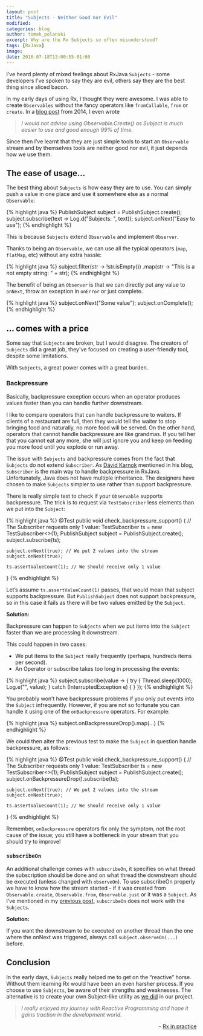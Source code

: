 ```yaml
---
layout: post
title: "Subjects - Neither Good nor Evil"
modified:
categories: blog
author: tomek_polanski
excerpt: Why are the Rx Subjects so often misunderstood?
tags: [RxJava]
image:
date: 2016-07-18T13:00:55-01:00
---
```



I’ve heard plenty of mixed feelings about RxJava ``Subjects`` - some developers I’ve spoken to say they are evil, others say they are the best thing since sliced bacon.

In my early days of using Rx, I thought they were awesome. I was able to create ``Observables`` without the fancy operators like ``fromCallable``, ``from`` or ``create``. In a <a href="http://futurice.com/blog/reactive-c-number-in-practice">blog post</a> from 2014, I even wrote

>*I would not advise using Observable.Create() as Subject is much easier to use and good enough 99% of time*.

Since then I’ve learnt that they are just simple tools to start an ``Observable`` stream and by themselves tools are neither good nor evil, it just depends how we use them.

## The ease of usage...

The best thing about ``Subjects`` is how easy they are to use. You can simply push a value in one place and use it somewhere else as a normal ``Observable``:

{% highlight java %}
PublishSubject<String> subject = PublishSubject.create();
subject.subscribe(text -> Log.d("Subjects: ", text));
subject.onNext("Easy to use");
{% endhighlight %}

This is because ``Subjects`` extend ``Observable`` and implement ``Observer``.

Thanks to being an ``Observable``, we can use all the typical operators (``map``, ``flatMap``, etc) without any extra hassle:

{% highlight java %}
subject.filter(str -> !str.isEmpty())
       .map(str -> "This is a not empty string: " + str);
{% endhighlight %}

The benefit of being an ``Observer`` is that we can directly put any value to ``onNext``, throw an exception in ``onError`` or just complete.

{% highlight java %}
subject.onNext("Some value");
subject.onComplete();
{% endhighlight %}

## ... comes with a price

Some say that ``Subjects`` are broken, but I would disagree. The creators of ``Subjects`` did a great job, they've focused on creating a user-friendly tool, despite some limitations.

With ``Subjects``, a great power comes with a great burden.

### Backpressure

Basically, backpressure exception occurs when an operator produces values faster than you can handle further downstream.

I like to compare operators that can handle backpressure to waiters. If clients of a restaurant are full, then they would tell the waiter to stop bringing food and naturally, no more food will be served. On the other hand, operators that cannot handle backpressure are like grandmas. If you tell her that you cannot eat any more, she will just ignore you and keep on feeding you more food until you explode or run away.


The issue with ``Subjects`` and backpressure comes from the fact that ``Subjects`` do not extend ``Subscriber``. As <a href="https://twitter.com/akarnokd">Dávid Karnok</a> mentioned in his blog, ``Subscriber`` is the main way to handle backpressure in RxJava. Unfortunately, Java does not have multiple inheritance. The designers have chosen to make ``Subjects`` simpler to use rather than support backpressure.

There is really simple test to check if your ``Observable`` supports backpressure. The trick is to request via ``TestSubscriber`` less elements than we put into the ``Subject``:

{% highlight java %}
@Test
public void check_backpressure_support() {
    // The Subscriber requests only 1 value:
    TestSubscriber<Boolean> ts = new TestSubscriber<>(1);
    PublishSubject<Boolean> subject = PublishSubject.create();
    subject.subscribe(ts);

    subject.onNext(true); // We put 2 values into the stream
    subject.onNext(true);

    ts.assertValueCount(1); // We should receive only 1 value
}
{% endhighlight %}

Let’s assume ``ts.assertValueCount(1)`` passes, that would mean that subject supports backpressure. But ``PublishSubject`` does not support backpressure, so in this case it fails as there will be two values emitted by the ``Subject``.

**Solution:**

Backpressure can happen to ``Subjects`` when we put items into the ``Subject`` faster than we are processing it downstream.

This could happen in two cases:

- We put items to the ``Subject`` really frequently (perhaps, hundreds items per second).
- An Operator or subscribe takes too long in processing the events:

{% highlight java %}
subject.subscribe(value -> {
    try {
        Thread.sleep(1000);
        Log.e("", value);
    } catch (InterruptedException e) {
    }
});
{% endhighlight %}

You probably won’t have backpressure problems if you only put events into the ``Subject`` infrequently. However, if you are not so fortunate you can handle it using one of the ``onBackpressure`` operators. For example:

{% highlight java %}
subject.onBackpressureDrop().map(...)
{% endhighlight %}

We could then alter the previous test to make the ``Subject`` in question handle backpressure, as follows:

{% highlight java %}
@Test
public void check_backpressure_support() {
    // The Subscriber requests only 1 value:
    TestSubscriber<Boolean> ts = new TestSubscriber<>(1);
    PublishSubject<Boolean> subject = PublishSubject.create();
    subject.onBackpressureDrop().subscribe(ts);

    subject.onNext(true); // We put 2 values into the stream
    subject.onNext(true);

    ts.assertValueCount(1); // We should receive only 1 value
}
{% endhighlight %}

Remember, ``onBackpressure`` operators fix only the symptom, not the root cause of the issue; you still have a bottleneck in your stream that you should try to improve!

### ``subscribeOn``

An additional challenge comes with ``subscribeOn``, it specifies on what thread the subscription should be done and on what thread the downstream should be executed (unless changed with ``observeOn``).
To use subscribeOn properly we have to know how the stream started - if it was created from ``Observable.create``, ``Observable.from``, ``Observable.just`` or it was a ``Subject``.
As I’ve mentioned in my <a href="https://upday.github.io/blog/subscribe_on/">previous post</a>, ``subscribeOn`` does not work with the ``Subjects``.

**Solution:**

If you want the downstream to be executed on another thread than the one where the onNext was triggered, always call ``subject.observeOn(...)`` before.

## Conclusion

In the early days, ``Subjects`` really helped me to get on the “reactive” horse.  Without them learning Rx would have been an even harsher process.
If you choose to use ``Subjects``, be aware of their strengths and weaknesses.
The alternative is to create your own Subject-like utility as <a href="https://github.com/upday/RxProxy">we did</a> in our project.


>*I really enjoyed my journey with Reactive Programming and hope it gains traction in the development world.*
<p align="right">
-  <a href="http://futurice.com/blog/reactive-c-number-in-practice">Rx in practice</a>
</p>
